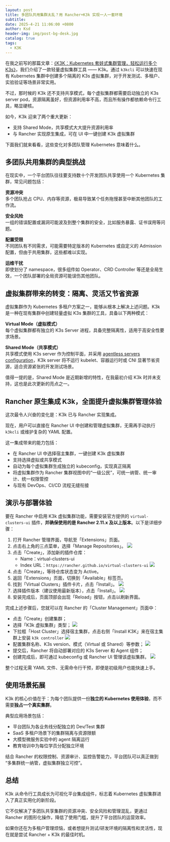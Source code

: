 ```yaml
---
layout: post
title: 多团队共用集群太乱？用 Rancher+K3k 实现一人一套环境
subtitle:
date: 2025-4-21 11:06:00 +0800
author: Ksd
header-img: img/post-bg-desk.jpg
catalog: true
tags:
  - K3K
---
```


在我之前写的那篇文章：[《K3K：Kubernetes 套娃式集群管理，轻松运行多个 K3s》](https://mp.weixin.qq.com/s/BO6HG0G8ClrELXEI62yEQg)，我们介绍了一款轻量虚拟集群工具 —— K3k。通过 `k3kcli` 可以快速在现有 Kubernetes 集群中创建多个隔离的 K3s 虚拟集群，对于开发测试、多租户、实验验证等场景非常实用。

不过，那时候的 K3k 还不支持共享模式，每个虚拟集群都需要启动独立的 K3s server pod，资源隔离虽好，但资源利用率不高，而且所有操作都依赖命令行工具，略显硬核。

如今，K3k 迎来了两个重大更新：

- 支持 Shared Mode，共享模式大大提升资源利用率
- 与 Rancher 实现原生集成，可在 UI 中一键创建 K3k 虚拟集群

下面我们就来看看，这些变化对多团队管理 Kubernetes 意味着什么。

## 多团队共用集群的典型挑战

在现实中，一个平台团队往往要支持数十个开发团队共享使用一个 Kubernetes 集群，常见问题包括：

**资源冲突**  
多个团队抢占 CPU、内存等资源，极易导致某个任务拖慢甚至中断其他团队的工作流。

**安全风险**  
一组的错误配置或漏洞可能波及到整个集群的安全，比如服务暴露、证书误用等问题。

**配置受限**  
不同团队有不同需求，可能需要特定版本的 Kubernetes 或自定义的 Admission 配置，但由于共用集群，这些都难以实现。

**运维干扰**  
即使划分了 namespace，很多组件如 Operator、CRD Controller 等还是全局生效，一个团队部署的全局资源可能误伤其他团队。

## 虚拟集群带来的转变：隔离、灵活又节省资源

虚拟集群作为 Kubernetes 多租户方案之一，能够从根本上解决上述问题。K3k 是一种在现有集群中创建轻量虚拟 K3s 集群的工具，具备以下两种模式：

**Virtual Mode（虚拟模式）**  
每个虚拟集群都有独立的 K3s Server 进程，具备完整隔离性，适用于高安全性要求场景。

**Shared Mode（共享模式）**  
共享模式使用 K3s server 作为控制平面，并采用 [agentless servers configuration](https://docs.k3s.io/advanced#running-agentless-servers-experimental "K3s Running Agentless Servers")，K3k server 将不运行 kubelet、容器运行时或 CNI 显著节省资源，适合资源紧张的开发测试场景。

值得一提的是，Shared Mode 是近期新增的特性，在我最初介绍 K3k 时并未支持，这也是此次更新的亮点之一。

## Rancher 原生集成 K3k，全面提升虚拟集群管理体验

这次最令人兴奋的变化是：K3k 已与 Rancher 实现集成。

现在，用户可以直接在 Rancher UI 中创建和管理虚拟集群，无需再手动执行 `k3kcli` 或维护复杂的 YAML 配置。

这一集成带来的能力包括：

- 在 Rancher UI 中选择宿主集群，一键创建 K3k 虚拟集群
- 支持选择虚拟或共享模式
- 自动为每个虚拟集群生成独立的 kubeconfig，实现真正隔离
- 将虚拟集群作为 Rancher 集群视图中的“一级公民”，可统一纳管、统一审计、统一权限管控
- 与现有 DevOps、CI/CD 流程无缝衔接

## 演示与部署体验

要在 Rancher 中启用 K3k 虚拟集群功能，需要安装官方提供的 `virtual-clusters-ui` 插件，**并确保使用的是 Rancher 2.11.x 及以上版本**。以下是详细步骤：

1. 打开 Rancher 管理界面，导航至「Extensions」页面。
2. 点击右上角的三点菜单，选择「Manage Repositories」。
   ![](https://raw.githubusercontent.com/kingsd041/picture/main/202504211533422.png)
3. 点击「Create」，添加新的插件仓库：
   - Name：virtual-clusters-ui
   - Index URL：`https://rancher.github.io/virtual-clusters-ui`
     ![](https://raw.githubusercontent.com/kingsd041/picture/main/202504211534419.png)
4. 点击「Create」，等待仓库状态变为 Active。
5. 返回「Extensions」页面，切换到「Available」标签页。
6. 找到「Virtual Clusters」插件卡片，点击「Install」。
   ![](https://raw.githubusercontent.com/kingsd041/picture/main/202504211535992.png)
7. 选择插件版本（建议使用最新版本），点击「Install」。
   ![](https://raw.githubusercontent.com/kingsd041/picture/main/202504211535972.png)
8. 安装完成后，页面顶部会出现「Reload」按钮，点击以刷新界面。

完成上述步骤后，您就可以在 Rancher 的「Cluster Management」页面中：

- 点击「Create」创建集群；
- 选择「K3k 虚拟集群」类型；
  ![](https://raw.githubusercontent.com/kingsd041/picture/main/202504211105387.png)
- 下拉框「Host Cluster」选择宿主集群，点击右侧「Install K3K」来在宿主集群上安装 `k3k controller`
  ![](https://raw.githubusercontent.com/kingsd041/picture/main/202504211540851.png)
- 配置集群名称、K3s version、模式（Virtual 或 Shared）等参数；
  ![](https://raw.githubusercontent.com/kingsd041/picture/main/202504211541072.png)
- 提交后，Rancher 将自动部署对应的 K3s Server 和 Agent 组件；
- 创建完成后，即可通过 kubeconfig 或 Rancher UI 管理该虚拟集群。
  ![](https://raw.githubusercontent.com/kingsd041/picture/main/202504211602387.png)

整个过程无需 YAML 文件、无需命令行干预，即便是初级用户也能快速上手。

## 使用场景拓展

K3k 的核心价值在于：为每个团队提供一份**独立的 Kubernetes 使用体验**，而不需要**独占一个真实集群**。

典型应用场景包括：

- 平台团队为各业务线分配独立的 Dev/Test 集群
- SaaS 多租户场景下的集群隔离与资源限额
- 大模型微服务实验中的 agent 隔离运行
- 教育培训中为每位学员分配独立环境

结合 Rancher 的权限控制、资源审计、监控告警能力，平台团队可以真正做到 “多集群统一纳管，虚拟集群独立可控”。

## 总结

K3k 从命令行工具成长为可视化平台集成组件，标志着 Kubernetes 虚拟集群进入了真正实用化的新阶段。

它不仅解决了多团队共享集群的资源冲突、安全风险和管理混乱，更通过 Rancher 的图形化操作，降低了使用门槛，提升了平台团队的运营效率。

如果你还在为多租户管理烦恼，或者想提升测试/研发环境的隔离性和灵活性，现在就是尝试 Rancher + K3k 的最佳时机。
